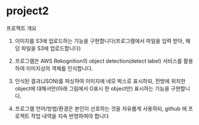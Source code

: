 # project2 
프로젝트 개요
1. 이미지를 S3에 업로드하는 기능을 구현합니다(프로그램에서 파일을 입력 받아, 해당 파일을 S3에 업로드합니다)  

2. 프로그램은 AWS Rekognition의 object detection(detect label) 서비스를 활용하여 이미지상의 객체를 인식합니다.

3. 인식된 결과(JSON)를 파싱하여 이미지에 네모 박스로 표시하되, 전방에 위치한 object에 대해서만(아래 그림에서 O표시 한 object만) 표시하는 기능을 구현합니다.

4. 프로그램 언어/방법/환경은 본인이 선호하는 것을 자유롭게 사용하되, github 에 프로젝트 작업 내역을 지속 반영하여야 합니다

